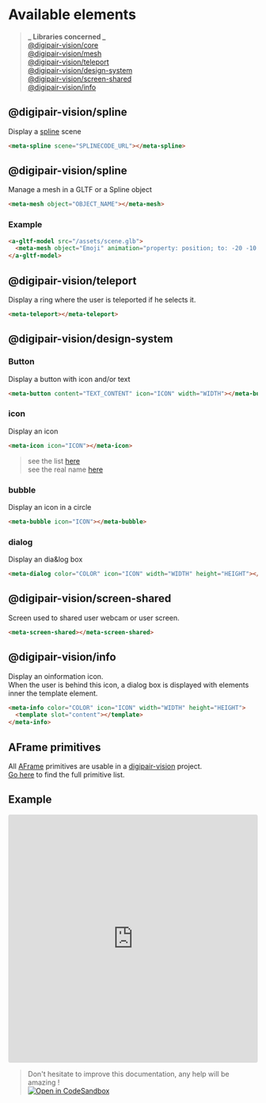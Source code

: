 # Available elements

> **_ Libraries concerned _**  
> [@digipair-vision/core](https://www.npmjs.com/package/@digipair-vision/core)  
> [@digipair-vision/mesh](https://www.npmjs.com/package/@digipair-vision/mesh)  
> [@digipair-vision/teleport](https://www.npmjs.com/package/@digipair-vision/teleport)  
> [@digipair-vision/design-system](https://www.npmjs.com/package/@digipair-vision/design-system)  
> [@digipair-vision/screen-shared](https://www.npmjs.com/package/@digipair-vision/screen-shared)  
> [@digipair-vision/info](https://www.npmjs.com/package/@digipair-vision/info)

## @digipair-vision/spline

Display a [spline](https://spline.design) scene

```html
<meta-spline scene="SPLINECODE_URL"></meta-spline>
```

## @digipair-vision/spline

Manage a mesh in a GLTF or a Spline object

```html
<meta-mesh object="OBJECT_NAME"></meta-mesh>
```

### Example

```html
<a-gltf-model src="/assets/scene.glb">
  <meta-mesh object="Emoji" animation="property: position; to: -20 -10 0; dur: 2000; easing: linear; dir: alternate; loop: true;"></meta-mesh>
</a-gltf-model>
```

## @digipair-vision/teleport

Display a ring where the user is teleported if he selects it.

```html
<meta-teleport></meta-teleport>
```

## @digipair-vision/design-system

### Button

Display a button with icon and/or text

```html
<meta-button content="TEXT_CONTENT" icon="ICON" width="WIDTH"></meta-button>
```

### icon

Display an icon

```html
<meta-icon icon="ICON"></meta-icon>
```

> see the list [here](https://fonts.google.com/icons)  
> see the real name [here](https://github.com/digipair-vision/digipair-vision/blob/master/libs/design-system/src/lib/const/icons.const.ts)

### bubble

Display an icon in a circle

```html
<meta-bubble icon="ICON"></meta-bubble>
```

### dialog

Display an dia&log box

```html
<meta-dialog color="COLOR" icon="ICON" width="WIDTH" height="HEIGHT"></meta-dialog>
```

## @digipair-vision/screen-shared

Screen used to shared user webcam or user screen.

```html
<meta-screen-shared></meta-screen-shared>
```

## @digipair-vision/info

Display an oinformation icon.  
When the user is behind this icon, a dialog box is displayed with elements inner the template element.

```html
<meta-info color="COLOR" icon="ICON" width="WIDTH" height="HEIGHT">
  <template slot="content"></template>
</meta-info>
```

## AFrame primitives

All [AFrame](https://aframe.io) primitives are usable in a [digipair-vision](https://www.pinser-metaverse.com) project.  
[Go here](https://aframe.io/docs/) to find the full primitive list.

## Example

<iframe src="https://codesandbox.io/embed/github/digipair-vision/digipair-vision-examples/tree/available-elements-example/?fontsize=10&hidenavigation=1&theme=dark&view=preview&module=/apps/metaverse/src/lib/metaverse.space.ts"
     style="width:100%; height:500px; border:0; border-radius: 4px; overflow:hidden;"
     title="Pinser available elements example"
     allow="accelerometer; ambient-light-sensor; camera; encrypted-media; geolocation; gyroscope; hid; microphone; midi; payment; usb; vr; xr-spatial-tracking"
     sandbox="allow-forms allow-modals allow-popups allow-presentation allow-same-origin allow-scripts"
   ></iframe>

> Don't hesitate to improve this documentation, any help will be amazing !  
> [![Open in CodeSandbox](https://codesandbox.io/static/img/play-codesandbox.svg)](https://githubbox.com/digipair-vision/digipair-vision/blob/master/docs/available-elements.md)
